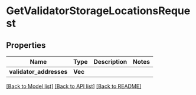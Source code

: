 # GetValidatorStorageLocationsRequest

## Properties

Name | Type | Description | Notes
------------ | ------------- | ------------- | -------------
**validator_addresses** | **Vec<String>** |  | 

[[Back to Model list]](../README.md#documentation-for-models) [[Back to API list]](../README.md#documentation-for-api-endpoints) [[Back to README]](../README.md)


